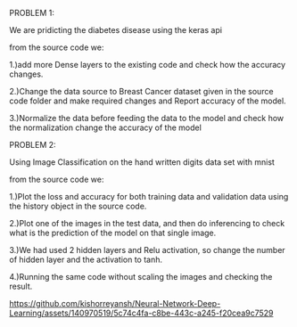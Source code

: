 PROBLEM 1:

We are pridicting the diabetes disease using the keras api

from the source code we:

1.)add more Dense layers to the existing code and check how the accuracy changes.

2.)Change the data source to Breast Cancer dataset given in the source code folder and make required changes and Report accuracy of the model.

3.)Normalize the data before feeding the data to the model and check how the normalization change the accuracy of the model

PROBLEM 2:

Using Image Classification on the hand written digits data set with mnist

from the source code we:

1.)Plot the loss and accuracy for both training data and validation data using the history object in the source code.

2.)Plot one of the images in the test data, and then do inferencing to check what is the prediction of the model on that single image.

3.)We had used 2 hidden layers and Relu activation, so change the number of hidden layer and the activation to tanh.

4.)Running the same code without scaling the images and checking the result.


https://github.com/kishorreyansh/Neural-Network-Deep-Learning/assets/140970519/5c74c4fa-c8be-443c-a245-f20cea9c7529



